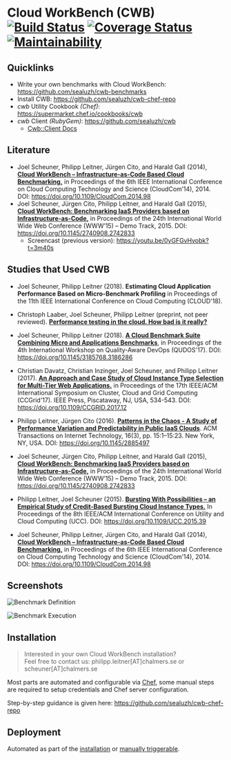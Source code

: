 Cloud WorkBench (CWB) [![Build Status](https://travis-ci.org/sealuzh/cloud-workbench.svg?branch=master)](https://travis-ci.org/sealuzh/cloud-workbench)
[![Coverage Status](https://coveralls.io/repos/github/sealuzh/cloud-workbench/badge.svg?branch=master)](https://coveralls.io/github/sealuzh/cloud-workbench?branch=master)
[![Maintainability](https://api.codeclimate.com/v1/badges/fd2aa0193647f862d92e/maintainability)](https://codeclimate.com/github/sealuzh/cloud-workbench/maintainability)
=========

## Quicklinks

* Write your own benchmarks with Cloud WorkBench: https://github.com/sealuzh/cwb-benchmarks
* Install CWB: https://github.com/sealuzh/cwb-chef-repo
* *cwb* Utility Cookbook *(Chef)*: https://supermarket.chef.io/cookbooks/cwb
* *cwb* Client *(RubyGem)*: https://github.com/sealuzh/cwb
    * [Cwb::Client Docs](http://www.rubydoc.info/gems/cwb/Cwb/Client)

## Literature

* Joel Scheuner, Philipp Leitner, Jürgen Cito, and Harald Gall (2014), [**Cloud WorkBench – Infrastructure-as-Code Based Cloud Benchmarking,**](http://arxiv.org/pdf/1408.4565v1.pdf) in Proceedings of the 6th IEEE International Conference on Cloud Computing Technology and Science (CloudCom’14), 2014. DOI: https://doi.org/10.1109/CloudCom.2014.98
* Joel Scheuner, Jürgen Cito, Philipp Leitner, and Harald Gall (2015), [**Cloud WorkBench: Benchmarking IaaS Providers based on Infrastructure-as-Code,**](http://www.www2015.it/documents/proceedings/companion/p239.pdf) in Proceedings of the 24th International World Wide Web Conference (WWW’15) – Demo Track, 2015. DOI: https://doi.org/10.1145/2740908.2742833
  * Screencast (previous version): https://youtu.be/0yGFGvHvobk?t=3m40s

## Studies that Used CWB

* Joel Scheuner, Philipp Leitner (2018). **Estimating Cloud Application Performance Based on Micro-Benchmark Profiling** in Proceedings of the 11th  IEEE International Conference on Cloud Computing (CLOUD'18).

* Christoph Laaber, Joel Scheuner, Philipp Leitner (preprint, not peer reviewed). [**Performance testing in the cloud. How bad is it really?**](https://peerj.com/preprints/3507/)

* Joel Scheuner, Philipp Leitner (2018). [**A Cloud Benchmark Suite Combining Micro and Applications Benchmarks**](https://dl.acm.org/citation.cfm?id=3186286), in Proceedings of the 4th International Workshop on Quality-Aware DevOps (QUDOS'17). DOI: https://doi.org/10.1145/3185768.3186286

* Christian Davatz, Christian Inzinger, Joel Scheuner, and Philipp Leitner (2017). [**An Approach and Case Study of Cloud Instance Type Selection for Multi-Tier Web Applications.**](https://pdfs.semanticscholar.org/82c8/3bc10bc34ae0e67bae2996c6055f27433826.pdf) in Proceedings of the 17th IEEE/ACM International Symposium on Cluster, Cloud and Grid Computing (CCGrid'17). IEEE Press, Piscataway, NJ, USA, 534-543. DOI: https://doi.org/10.1109/CCGRID.2017.12

* Philipp Leitner, Jürgen Cito (2016). [**Patterns in the Chaos - A Study of Performance Variation and Predictability in Public IaaS Clouds**](https://arxiv.org/pdf/1411.2429v2.pdf). ACM Transactions on Internet Technology, 16(3), pp. 15:1–15:23. New York, NY, USA. DOI: https://doi.org/10.1145/2885497

* Joel Scheuner, Jürgen Cito, Philipp Leitner, and Harald Gall (2015), [**Cloud WorkBench: Benchmarking IaaS Providers based on Infrastructure-as-Code,**](http://www.www2015.it/documents/proceedings/companion/p239.pdf) in Proceedings of the 24th International World Wide Web Conference (WWW’15) – Demo Track, 2015. DOI: https://doi.org/10.1145/2740908.2742833

* Philipp Leitner, Joel Scheuner (2015). [**Bursting With Possibilities – an Empirical Study of Credit-Based Bursting Cloud Instance Types.**](http://ieeexplore.ieee.org/stamp/stamp.jsp?tp=&arnumber=7431414) In Proceedings of the 8th IEEE/ACM International Conference on Utility and Cloud Computing (UCC). DOI: https://doi.org/10.1109/UCC.2015.39

* Joel Scheuner, Philipp Leitner, Jürgen Cito, and Harald Gall (2014), [**Cloud WorkBench – Infrastructure-as-Code Based Cloud Benchmarking,**](http://arxiv.org/pdf/1408.4565v1.pdf) in Proceedings of the 6th IEEE International Conference on Cloud Computing Technology and Science (CloudCom’14), 2014. DOI: https://doi.org/10.1109/CloudCom.2014.98

## Screenshots

![Benchmark Definition](/docs/img/cwb-edit-benchmark.png?raw=true "Edit Benchmark Definition")

![Benchmark Execution](/docs/img/cwb-show-execution.png?raw=true "Show Benchmark Execution")

## Installation

> Interested in your own Cloud WorkBench installation?<br>
> Feel free to contact us: philipp.leitner[AT]chalmers.se or scheuner[AT]chalmers.se

Most parts are automated and configurable via [Chef](https://www.chef.io/),
some manual steps are required to setup credentials and Chef server configuration.

Step-by-step guidance is given here: https://github.com/sealuzh/cwb-chef-repo

## Deployment

Automated as part of the [installation](https://github.com/sealuzh/cwb-chef-repo#installation)
 or [manually triggerable](https://github.com/sealuzh/cwb-chef-repo#deployment).
